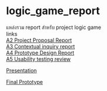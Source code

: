 # logic_game_report
แหล่งรวม report สำหรับ project logic game \
links \
[A2 Project Proposal Report][1]\
[A3 Contextual inquiry report][2]\
[A4 Prototype Design Report][3]\
[A5 Usability testing review][4]

[Presentation][5]

[Final Prototype][6]



[1]:https://docs.google.com/document/d/1IKnRLV43jsFUBqxbvm4Y-GQDjyRvdh5_OFR_PMn8J-s/edit "A2"
[2]:https://docs.google.com/document/d/1ucfo2Qc_zKncFl4BteWtYfrY5hNPgQlfZZu1cx8LFdU/edit "A3"
[3]:https://docs.google.com/document/d/1yGw0CbQDW0iD02DPANfOA3khA9alCwS-FPtMGsQGQGI/edit "A4"
[4]:https://docs.google.com/document/d/100-YjafuJorAkST0mxk784UG_MNOAos8jiFHSoNVc6A/edit "A5"
[5]:https://docs.google.com/presentation/d/1ts0Cu6UxYbcKkKO_EoOTfDN8h1kHo27MrDrFfk7_l9o/edit?usp=sharing "slide"
[6]:https://drive.google.com/file/d/1ZUXPEm3eiaWyk7N6dTGpYw60WIaHTf99/view?usp=sharing "Proto"
